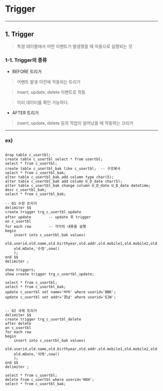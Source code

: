 # Trigger <br>
### []()

<hr>

## 1. Trigger <br>

> 특정 테이블에서 어떤 이벤트가 발생했을 때 자동으로 실행되는 것

### 1-1. Trigger의 종류 <br>

* BEFORE 트리거 <br>

> 이벤트 발생 이전에 작동되는 트리거 <br>

> insert, update, delete 이벤트로 작동 <br>

> 미리 데이터를 확인 가능하다. <br> 

* AFTER 트리거 <br>

> insert, update, delete 등의 작업이 일어났을 때 작동하는 크리거 <br>

<hr>

### ex) <br>

```

drop table c_usertbl;
create table c_usertbl select * from usertbl;
select * from c_usertbl;
create table c_usertbl_bak like c_usertbl;	-- 구조복사
select * from c_usertbl_bak;
alter table c_usertbl_bak add column type char(5);
alter table c_usertbl_bak add column U_D_date char(5);
alter table c_usertbl_bak change column U_D_date U_D_date datetime;
desc c_usertbl_bak;
select * from c_usertbl_bak;

-- 01 수정 트리거
delimiter $$
create trigger trg_c_usertbl_update
after update		-- update 후 trigger
on c_usertbl
for each row		-- 각각의 내용을 실행
begin
	insert into c_usertbl_bak values(
    old.userid,old.name,old.birthyear,old.addr,old.mobile1,old.mobile2,old.height,
    old.mDate,'수정',now()
    );
end $$
delimiter ;

show triggers;
show create trigger trg_c_usertbl_update;

select * from c_usertbl;
select * from c_usertbl_bak;
update c_usertbl set name='바비' where userid='BBK';
update c_usertbl set addr='경남' where userid='EJW';


-- 02 삭제 트리거
delimiter $$
create trigger trg_c_usertbl_delete
after delete
on c_usertbl
for each row
begin
	insert into c_usertbl_bak values(
    old.userid,old.name,old.birthyear,old.addr,old.mobile1,old.mobile2,old.height,
    old.mDate,'삭제',now()
    );
end $$
delimiter ;

select * from c_usertbl;
delete from c_usertbl where userid='KKH';
select * from c_usertbl_bak;

```
